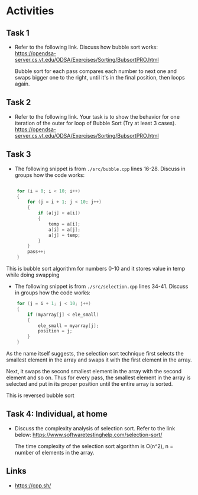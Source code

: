 # Activities

## Task 1

- Refer to the following link. Discuss how bubble sort works:
  https://opendsa-server.cs.vt.edu/ODSA/Exercises/Sorting/BubsortPRO.html

  Bubble sort for each pass compares each number to next one and swaps bigger one to the right, until it's in the final position, then loops again.

## Task 2

- Refer to the following link. Your task is to show the behavior for one iteration of the outer for loop of Bubble Sort (Try at least 3 cases).
  https://opendsa-server.cs.vt.edu/ODSA/Exercises/Sorting/BubsortPRO.html

## Task 3

- The following snippet is from `./src/bubble.cpp` lines 16-28. Discuss in groups how the code works:

```cpp

    for (i = 0; i < 10; i++)
    {
        for (j = i + 1; j < 10; j++)
        {
            if (a[j] < a[i])
            {
                temp = a[i];
                a[i] = a[j];
                a[j] = temp;
            }
        }
        pass++;
    }
```
This is bubble sort algorithm for numbers 0-10 and it stores value in temp while doing swapping

- The following snippet is from `./src/selection.cpp` lines 34-41. Discuss in groups how the code works:

```cpp
    for (j = i + 1; j < 10; j++)
    {
        if (myarray[j] < ele_small)
        {
            ele_small = myarray[j];
            position = j;
        }
    }
```
As the name itself suggests, the selection sort technique first selects the smallest element in the array and swaps it with the first element in the array.

Next, it swaps the second smallest element in the array with the second element and so on. Thus for every pass, the smallest element in the array is selected and put in its proper position until the entire array is sorted.

This is reversed bubble sort

## Task 4: Individual, at home

- Discuss the complexity analysis of selection sort. Refer to the link below:
  https://www.softwaretestinghelp.com/selection-sort/

  The time complexity of the selection sort algorithm is O(n^2), n = number of elements in the array.

## Links

- https://cpp.sh/
